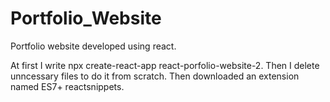 # Portfolio_Website
Portfolio website developed using react.

At first I write npx create-react-app react-porfolio-website-2.
Then I delete unncessary files to do it from scratch.
Then downloaded an extension named ES7+ reactsnippets.